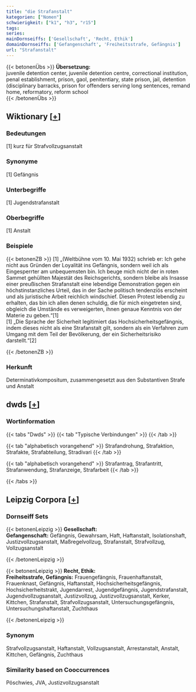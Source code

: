```yaml
---
title: "die Strafanstalt"
kategorien: ["Nomen"]
schwierigkeit: ["k1", "h3", "r15"]
tags:
series:
mainDornseiffs: ['Gesellschaft', 'Recht, Ethik']
domainDornseiffs: ['Gefangenschaft', 'Freiheitsstrafe, Gefängnis']
url: "Strafanstalt"
---
```


{{< betonenÜbs >}}
**Übersetzung:**  
juvenile detention center, juvenile detention centre, correctional institution, penal establishment, prison, gaol, penitentiary, state prison, jail, detention (disciplinary barracks, prison for offenders serving long sentences, remand home, reformatory, reform school  
{{< /betonenÜbs >}}

## Wiktionary [[+](https://de.wiktionary.org/wiki/Strafanstalt)]

### Bedeutungen
[1] kurz für Strafvollzugsanstalt  

### Synonyme
[1] Gefängnis  

### Unterbegriffe
[1] Jugendstrafanstalt  

### Oberbegriffe
[1] Anstalt  

### Beispiele
{{< betonenZB >}}
[1] „(Weltbühne vom 10. Mai 1932) schrieb er: Ich gehe nicht aus Gründen der Loyalität ins Gefängnis, sondern weil ich als Eingesperrter am unbequemsten bin. Ich beuge mich nicht der in roten Sammet gehüllten Majestät des Reichsgerichts, sondern bleibe als Insasse einer preußischen Strafanstalt eine lebendige Demonstration gegen ein höchstinstanzliches Urteil, das in der Sache politisch tendenziös erscheint und als juristische Arbeit reichlich windschief. Diesen Protest lebendig zu erhalten, das bin ich allen denen schuldig, die für mich eingetreten sind, obgleich die Umstände es verweigerten, ihnen genaue Kenntnis von der Materie zu geben.“[1]  
[1] „Die Sprache der Sicherheit legitimiert das Hochsicherheitsgefängnis, indem dieses nicht als eine Strafanstalt gilt, sondern als ein Verfahren zum Umgang mit dem Teil der Bevölkerung, der ein Sicherheitsrisiko darstellt.“[2]  

{{< /betonenZB >}}
### Herkunft
Determinativkompositum, zusammengesetzt aus den Substantiven Strafe und Anstalt  



## dwds [[+](https://www.dwds.de/wb/Strafanstalt)]

### Wortinformation
{{< tabs "Dwds" >}}
{{< tab "Typische Verbindungen" >}}
{{< /tab >}}

{{< tab "alphabetisch vorangehend" >}}
Strafandrohung, Strafaktion, Strafakte, Strafabteilung, Stradivari
{{< /tab >}}

{{< tab "alphabetisch vorangehend" >}}
Strafantrag, Strafantritt, Strafanwendung, Strafanzeige, Strafarbeit
{{< /tab >}}

{{< /tabs >}}

## Leipzig Corpora [[+](https://corpora.uni-leipzig.de/en/res?word=Strafanstalt&corpusId=deu_newscrawl-public_2018)]

### Dornseiff Sets
{{< betonenLeipzig >}}
**Gesellschaft:**  
**Gefangenschaft:** Gefängnis, Gewahrsam, Haft, Haftanstalt, Isolationshaft, Justizvollzugsanstalt, Maßregelvollzug, Strafanstalt, Strafvollzug, Vollzugsanstalt  

{{< /betonenLeipzig >}}


{{< betonenLeipzig >}}
**Recht, Ethik:**  
**Freiheitsstrafe, Gefängnis:** Frauengefängnis, Frauenhaftanstalt, Frauenknast, Gefängnis, Haftanstalt, Hochsicherheitsgefängnis, Hochsicherheitstrakt, Jugendarrest, Jugendgefängnis, Jugendstrafanstalt, Jugendvollzugsanstalt, Justizvollzug, Justizvollzugsanstalt, Kerker, Kittchen, Strafanstalt, Strafvollzugsanstalt, Untersuchungsgefängnis, Untersuchungshaftanstalt, Zuchthaus  

{{< /betonenLeipzig >}}

### Synonym
Strafvollzugsanstalt, Haftanstalt, Vollzugsanstalt, Arrestanstalt, Anstalt, Kittchen, Gefängnis, Zuchthaus


### Similarity based on Cooccurrences
Pöschwies, JVA, Justizvollzugsanstalt

